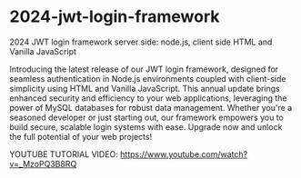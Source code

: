 # 2024-jwt-login-framework
2024 JWT login framework server side: node.js, client side HTML and Vanilla JavaScript


Introducing the latest release of our JWT login framework, designed for seamless authentication in Node.js environments coupled with client-side simplicity using HTML and Vanilla JavaScript. This annual update brings enhanced security and efficiency to your web applications, leveraging the power of MySQL databases for robust data management. Whether you're a seasoned developer or just starting out, our framework empowers you to build secure, scalable login systems with ease. Upgrade now and unlock the full potential of your web projects!


YOUTUBE TUTORIAL VIDEO: https://www.youtube.com/watch?v=_MzoPQ3B8RQ
